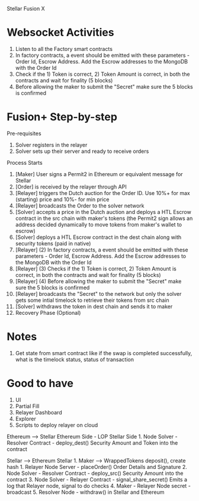 Stellar Fusion X

# Websocket Activities
1. Listen to all the Factory smart contracts
2. In factory contracts, a event should be emitted with these parameters - Order Id, Escrow Address. Add the Escrow addresses to the MongoDB with the Order Id
3. Check if the 1) Token is correct, 2) Token Amount is correct, in both the contracts and wait for finality (5 blocks)
4. Before allowing the maker to submit the "Secret" make sure the 5 blocks is confirmed  

# Fusion+ Step-by-step
Pre-requisites
1. Solver registers in the relayer
2. Solver sets up their server and ready to receive orders

Process Starts
1. [Maker] User signs a Permit2 in Ethereum or equivalent message for Stellar
2. [Order] is received by the relayer through API
3. [Relayer] triggers the Dutch auction for the Order ID. Use 10%+ for max (starting) price and 10%- for min price
4. [Relayer] broadcasts the Order to the solver network
5. [Solver] accepts a price in the Dutch auction and deploys a HTL Escrow contract in the src chain with maker's tokens (the Permit2 sign allows an address decided dynamically to move tokens from maker's wallet to escrow)
6. [Solver] deploys a HTL Escrow contract in the dest chain along with security tokens (paid in native)
7. [Relayer] (2) In factory contracts, a event should be emitted with these parameters - Order Id, Escrow Address. Add the Escrow addresses to the MongoDB with the Order Id
8. [Relayer] (3) Checks if the 1) Token is correct, 2) Token Amount is correct, in both the contracts and wait for finality (5 blocks)
9. [Relayer] (4) Before allowing the maker to submit the "Secret" make sure the 5 blocks is confirmed
10. [Relayer] broadcasts the "Secret" to the network but only the solver gets some intial timelock to retrieve their tokens from src chain
11. [Solver] withdraws the token in dest chain and sends it to maker
12. Recovery Phase (Optional)

# Notes
1. Get state from smart contract like if the swap is completed successfully, what is the timelock status, status of transaction

# Good to have
1. UI 
2. Partial Fill
3. Relayer Dashboard
4. Explorer
5. Scripts to deploy relayer on cloud

Ethereum --> Stellar
Ethereum Side - LOP
Stellar Side
    1. Node Solver - Resolver Contract - deploy_dest() Security Amount and Token into the contract

Stellar --> Ethereum
Stellar
    1. Maker --> WrappedTokens deposit(), create hash
    1. Relayer Node Server - placeOrder() Order Details and Signature
    2. Node Solver - Resolver Contract - deploy_src() Security Amount into the contract
    3. Node Solver - Relayer Contract - signal_share_secret() Emits a log that Relayer node, signal to do checks
    4. Maker - Relayer Node secret - broadcast
    5. Resolver Node - withdraw() in Stellar and Ethereum